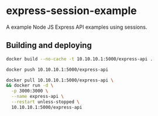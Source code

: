 # express-session-example
A example Node JS Express API examples using sessions.

## Building and deploying

```bash
docker build --no-cache -t 10.10.10.1:5000/express-api .

docker push 10.10.10.1:5000/express-api

docker pull 10.10.10.1:5000/express-api \
&& docker run -d \
  -p 3000:3000 \
  --name express-api \
  --restart unless-stopped \
  10.10.10.1:5000/express-api
  ```